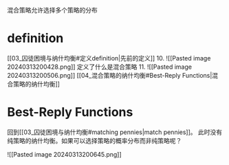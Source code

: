 混合策略允许选择多个策略的分布

# definition
[[03_囚徒困境与纳什均衡#定义definition|先前的定义]]
10. ![[Pasted image 20240313200428.png]]
	定义了什么是混合策略
11. ![[Pasted image 20240313200506.png]]
	[[04_混合策略的纳什均衡#Best-Reply Functions|混合策略的纳什均衡]]



# Best-Reply Functions
回到[[03_囚徒困境与纳什均衡#matching pennies|match pennies]]。
此时没有纯策略的纳什均衡。如果可以选择策略的概率分布而非纯策略呢？

![[Pasted image 20240313200645.png]]